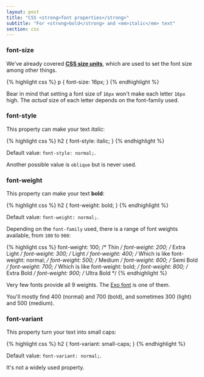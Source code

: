 ```yaml
---
layout: post
title: "CSS <strong>font properties</strong>"
subtitle: "For <strong>bold</strong> and <em>italic</em> text"
section: css
---
```


### font-size

We've already covered **[CSS size units](/css-size-units.html)**, which are used to set the font size among other things.

{% highlight css %}
p { font-size: 16px; }
{% endhighlight %}

Bear in mind that setting a font size of `16px` won't make each letter `16px` high. The _actual_ size of each letter depends on the font-family used.

### font-style

This property can make your text _italic_:

{% highlight css %}
h2 { font-style: italic; }
{% endhighlight %}

Default value: `font-style: normal;`.

Another possible value is `oblique` but is never used.

### font-weight

This property can make your text **bold**:

{% highlight css %}
h2 { font-weight: bold; }
{% endhighlight %}

Default value: `font-weight: normal;`.

Depending on the `font-family` used, there is a range of font weights available, from `100` to `900`:

{% highlight css %}
font-weight: 100; /* Thin */
font-weight: 200; /* Extra Light */
font-weight: 300; /* Light */
font-weight: 400; /* Which is like font-weight: normal; */
font-weight: 500; /* Medium */
font-weight: 600; /* Semi Bold */
font-weight: 700; /* Which is like font-weight: bold; */
font-weight: 800; /* Extra Bold */
font-weight: 900; /* Ultra Bold */
{% endhighlight %}

Very few fonts provide all 9 weights. The [Exo font](http://www.google.com/fonts/specimen/Exo) is one of them.

You'll mostly find 400 (normal) and 700 (bold), and sometimes 300 (light) and 500 (medium).

### font-variant

This property turn your text into small caps:

{% highlight css %}
h2 { font-variant: small-caps; }
{% endhighlight %}

Default value: `font-variant: normal;`.

It's not a widely used property.
